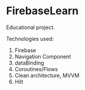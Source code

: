 # FirebaseLearn

Educational project.

Technologies used:
1. Firebase
2. Navigation Component
3. dataBinding
4. Coroutines/Flows
5. Clean architecture, MVVM
6. Hilt